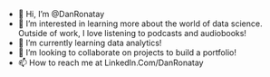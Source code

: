 - 👋 Hi, I’m @DanRonatay
- 👀 I’m interested in learning more about the world of data science. Outside of work, I love listening to podcasts and audiobooks!
- 🌱 I’m currently learning data analytics!
- 💞️ I’m looking to collaborate on projects to build a portfolio!
- 📫 How to reach me at LinkedIn.Com/DanRonatay

<!---
DanRonatay/DanRonatay is a ✨ special ✨ repository because its `README.md` (this file) appears on your GitHub profile.
You can click the Preview link to take a look at your changes.
--->
